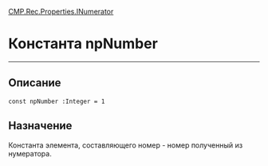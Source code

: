 ﻿---
Link: CMP.Rec.Properties.INumerator.@npNumber
---

<!---  Навигация
[Имя проекта](#) :
-->
[CMP.Rec.Properties.INumerator](Default)

# Константа npNumber
---

## Описание

    const npNumber :Integer = 1

<!--
## Аргументы{#Args}

### Аргумент1

Описание аргумента 1
-->

## Назначение

Константа элемента, составляющего номер - номер полученный из нумератора.

<!--
## Пример

    npNumber...
-->

